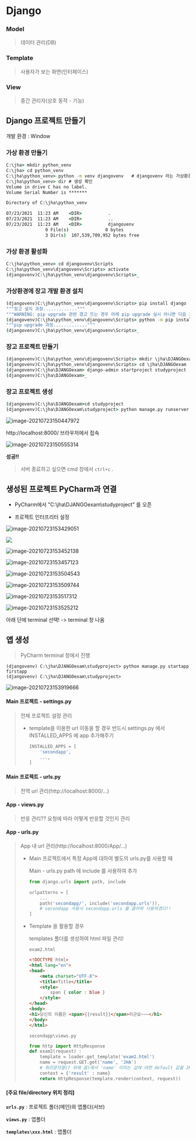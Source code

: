 # Django

### Model

> 데이터 관리(DB)

### Template

> 사용자가 보는 화면(인터페이스)

### View

> 중간 관리자(상호 동작 - 기능)



## Django 프로젝트 만들기

개발 환경 : Window

### 가상 환경 만들기

```cmd
C:\jha> mkdir python_venv
C:\jha> cd python_venv
C:\jha\python_venv> python -m venv djangovenv	# djangovenv 라는 가상환경 생성
C:\jha\python_venv> dir	# 생성 확인
Volume in drive C has no label.
Volume Serial Number is *******

Directory of C:\jha\python_venv

07/23/2021  11:23 AM    <DIR>          .
07/23/2021  11:23 AM    <DIR>          ..
07/23/2021  11:23 AM    <DIR>          djangovenv
               0 File(s)              0 bytes
               3 Dir(s)  107,539,709,952 bytes free
```

### 가상 환경 활성화

```cmd
C:\jha\python_venv> cd djangovenv\Scripts
C:\jha\python_venv\djangovenv\Scripts> activate
(djangovenv)C:\jha\python_venv\djangovenv\Scripts>_
```

### 가상환경에 장고 개발 환경 설치

```cmd
(djangovenv)C:\jha\python_venv\djangovenv\Scripts> pip install django
"""장고 설치 과정............."""
"""WARNING: pip upgrade 관련 경고 뜨는 경우 아래 pip upgrade 실시 아니면 다음 과정을 넘어가도 됨"""
(djangovenv)C:\jha\python_venv\djangovenv\Scripts> python -m pip install --upgrade pip
"""pip upgrade 과정............."""
(djangovenv)C:\jha\python_venv\djangovenv\Scripts>_
```

### 장고 프로젝트 만들기

```cmd
(djangovenv)C:\jha\python_venv\djangovenv\Scripts> mkdir \jha\DJANGOexam	# 장고 프로젝트 만들 디렉토리 생성
(djangovenv)C:\jha\python_venv\djangovenv\Scripts> cd \jha\DJANGOexam
(djangovenv)C:\jha\DJANGOexam> django-admin startproject studyproject	# studyproject 이라는 main 프로젝트 생성
(djangovenv)C:\jha\DJANGOexam>_
```

### 장고 프로젝트 생성

```cmd
(djangovenv)C:\jha\DJANGOexam>cd studyproject
(djangovenv)C:\jha\DJANGOexam\studyproject> python manage.py runserver

```

![image-20210723150447972](C:/Users/hajae/OneDrive/%EB%B0%94%ED%83%95%20%ED%99%94%EB%A9%B4/TIL/images_file/image-20210723150447972.png)

http://localhost:8000/ 브라우저에서 접속

![image-20210723150555314](C:/Users/hajae/OneDrive/%EB%B0%94%ED%83%95%20%ED%99%94%EB%A9%B4/TIL/images_file/image-20210723150555314.png)

**성공!!**

> 서버 종료하고 싶으면 cmd 창에서 `ctrl+c` .



## 생성된 프로젝트 PyCharm과 연결

* PyCharm에서 "C:\jha\DJANGOexam\studyproject" 를 오픈

* 프로젝트 인터프리터 설정

![image-20210723153429051](../images_file/image-20210723153429051.png)

![](../images_file/image-20210723153433894.png)

![image-20210723153452138](../images_file/image-20210723153452138.png)

![image-20210723153457123](../images_file/image-20210723153457123.png)

![image-20210723153504543](../images_file/image-20210723153504543.png)

![image-20210723153509744](../images_file/image-20210723153509744.png)

![image-20210723153517312](../images_file/image-20210723153517312.png)

![image-20210723153525212](../images_file/image-20210723153525212.png)

아래 단에 terminal 선택! -> terminal 창 나옴



## 앱 생성

> PyCharm terminal 창에서 진행

```terminal
(djangovenv) C:\jha\DJANGOexam\studyproject> python manage.py startapp firstapp
(djangovenv) C:\jha\DJANGOexam\studyproject>
```

![image-20210723153919666](../images_file/image-20210723153919666.png)



#### Main 프로젝트 - settings.py

> 전체 프로젝트 설정 관리
>
> * template을 이용한 url 이동을 할 경우 반드시 settings.py 에서 INSTALLED_APPS 에 app 추가해주기
>
>   ```python
>   INSTALLED_APPS = [
>       'secondapp',
>       ...,
>   ]
>   ```

#### Main 프로젝트 - urls.py

> 전역 url 관리(http://localhost:8000/...)

#### App - views.py

> 반응 관리??
> 요청에 따라 어떻게 반응할 것인지 관리

#### App - urls.py

> App 내 url 관리(http://localhost:8000/App/...)
>
> * Main 프로젝트에서 특정 App에 대하여 별도의 urls.py를 사용할 때
>
>   Main - urls.py path 에 include 를 사용하여 추가
>
>   ```python
>   from django.urls import path, include
>   
>   urlpatterns = [
>       ...
>       path('secondapp/', include('secondapp.urls')),   
>       # secondapp 사용시 secondapp.urls 를 끌어와 사용하겠다!!
>   ]
>   ```
>
> * Template 을 활용할 경우
>
>   templates 폴더를 생성하여 html 파일 관리!
>
>   `exam2.html`
>
>   ```html
>   <!DOCTYPE html>
>   <html lang="en">
>   <head>
>       <meta charset="UTF-8">
>       <title>Title</title>
>       <style>
>           span { color : blue }
>       </style>
>   </head>
>   <body>
>   <h1>당신의 이름은 <span>{{result}}</span>이군요~~~</h1>
>   </body>
>   </html>
>   ```
>
>   `secondapp\views.py`
>
>   ```python
>   from http import HttpResponse
>   def exam2(request) :
>       template = loader.get_template('exam2.html')
>       name = request.GET.get('name', 'JHA')	
>       # 쿼리문자열(? 뒤에 옴)에서 'name' 이라는 값에 대한 default 값을 JHA로 한다
>       context = {'result' : name}
>       return HttpResponse(template.render(context, request))
>   ```



#### [주요 file/directory 위치 정리]

**`urls.py`** : 프로젝트 폴더(메인)와 앱폴더(서브)

**`views.py`** : 앱폴더

**`templates\xxx.html`** : 앱폴더